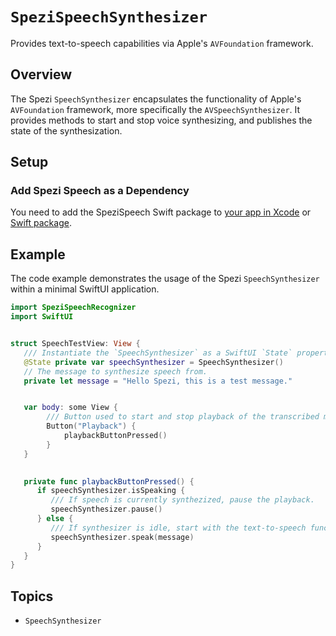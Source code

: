# ``SpeziSpeechSynthesizer``

<!--
                  
This source file is part of the Stanford Spezi open-source project

SPDX-FileCopyrightText: 2022 Stanford University and the project authors (see CONTRIBUTORS.md)

SPDX-License-Identifier: MIT
             
-->

Provides text-to-speech capabilities via Apple's `AVFoundation` framework.

## Overview

The Spezi ``SpeechSynthesizer`` encapsulates the functionality of Apple's `AVFoundation` framework, more specifically the `AVSpeechSynthesizer`.
It provides methods to start and stop voice synthesizing, and publishes the state of the synthesization.

## Setup

### Add Spezi Speech as a Dependency

You need to add the SpeziSpeech Swift package to
[your app in Xcode](https://developer.apple.com/documentation/xcode/adding-package-dependencies-to-your-app#) or
[Swift package](https://developer.apple.com/documentation/xcode/creating-a-standalone-swift-package-with-xcode#Add-a-dependency-on-another-Swift-package).

## Example

The code example demonstrates the usage of the Spezi ``SpeechSynthesizer`` within a minimal SwiftUI application.

```swift
import SpeziSpeechRecognizer
import SwiftUI


struct SpeechTestView: View {
   /// Instantiate the `SpeechSynthesizer` as a SwiftUI `State` property.
   @State private var speechSynthesizer = SpeechSynthesizer()
   // The message to synthesize speech from.
   private let message = "Hello Spezi, this is a test message."


   var body: some View {
        /// Button used to start and stop playback of the transcribed message by triggering the `playbackButtonPressed()` function.
        Button("Playback") {
            playbackButtonPressed()
        }
   }

    
   private func playbackButtonPressed() {
      if speechSynthesizer.isSpeaking {
         /// If speech is currently synthezized, pause the playback.
         speechSynthesizer.pause()
      } else {
         /// If synthesizer is idle, start with the text-to-speech functionality.
         speechSynthesizer.speak(message)
      }
   }
}
```

## Topics

- ``SpeechSynthesizer``
